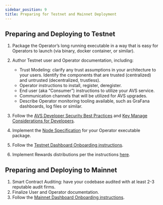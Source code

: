 ```yaml
---
sidebar_position: 9
title: Preparing for Testnet and Mainnet Deployment
---
```



## Preparing and Deploying to Testnet

1. Package the Operator’s long running executable in a way that is easy for Operators to launch  (via binary, docker container, or similar).

2. Author Testnet user and Operator documentation, including:
   - Trust Modeling: clarify any trust assumptions in your architecture to your users. Identify the components that are trusted (centralized) and untrusted (decentralized, trustless).
   - Operator instructions to install, register, deregister.
   - End user (aka “Consumer”) instructions to utilize your AVS service.
   - Communication channels that will be utilized for AVS upgrades.
   - Describe Operator monitoring tooling available, such as GraFana dashboards, log files or similar.

3. Follow the [AVS Developer Security Best Practices](./avs-developer-best-practices.md) and [Key Manage Considerations for Developers](./avs-developer-best-practices.md#key-management-recommendation-for-developers).

4. Implement the [Node Specification](https://docs.eigenlayer.xyz/developers/avs-dashboard-onboarding) for your Operator executable package.

5.  Follow the [Testnet Dashboard Onboarding instructions](https://docs.eigenlayer.xyz/eigenlayer/avs-guides/avs-dashboard-onboarding).

6. Implement Rewards distributions per the instructions [here](./rewards.md).


## Preparing and Deploying to Mainnet

1. Smart Contract Auditing: have your codebase audited with at least 2-3 reputable audit firms.
2. Finalize User and Operator documentation.
3. Follow the [Mainnet Dashboard Onboarding instructions](https://docs.eigenlayer.xyz/eigenlayer/avs-guides/avs-dashboard-onboarding).